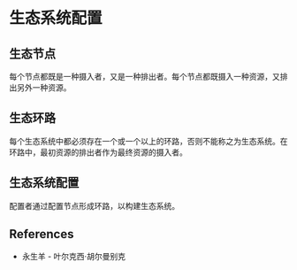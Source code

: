 # 生态系统配置

## 生态节点

每个节点都既是一种摄入者，又是一种排出者。每个节点都既摄入一种资源，又排出另外一种资源。

## 生态环路

每个生态系统中都必须存在一个或一个以上的环路，否则不能称之为生态系统。在环路中，最初资源的排出者作为最终资源的摄入者。

## 生态系统配置

配置者通过配置节点形成环路，以构建生态系统。

## References

- 永生羊 - 叶尔克西·胡尔曼别克
